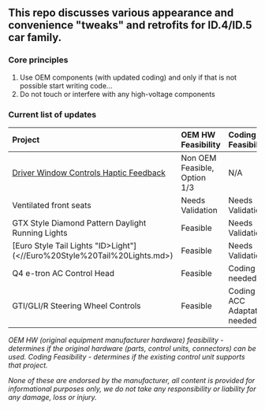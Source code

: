 ## This repo discusses various appearance and convenience "tweaks" and retrofits for ID.4/ID.5 car family. 

### Core principles

1.	Use OEM components (with updated coding) and only if that is not possible start writing code...
2.	Do not touch or interfere with any high-voltage components

### Current list of updates



| Project | OEM HW Feasibility | Coding Feasibility | Doable?
| :------------- | :------------- | :------------- | :---
| [Driver Window Controls Haptic Feedback](</Driver%20Window%20Controls%20Haptic%20Feedback.md>) | Non OEM Feasible, Option 1/3 | N/A | Yes (non-OEM)
| Ventilated front seats | Needs Validation | Needs Validation | N/A
| GTX Style Diamond Pattern Daylight Running Lights | Feasible | Needs Validation | N/A
| [Euro Style Tail Lights "ID>Light"] (<//Euro%20Style%20Tail%20Lights.md>) | Feasible | Needs Validation | N/A
| Q4 e-tron AC Control Head | Feasible | Coding needed | N/A
| GTI/GLI/R Steering Wheel Controls | Feasible | Coding & ACC Adaptation needed | N/A


   _OEM HW (original equipment manufacturer hardware) feasibility - determines if the original hardware (parts, control units, connectors) can be used. Coding Feasibility - determines if the existing control unit supports that project._


_None of these are endorsed by the manufacturer, all content is provided for informational purposes only, we do not take any responsibility or liability for any damage, loss or injury._
